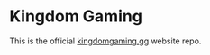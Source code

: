 # Kingdom Gaming

This is the official [kingdomgaming.gg](https://kingdomgaming.gg) website repo.


